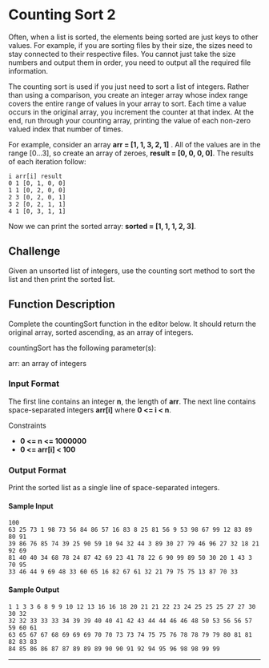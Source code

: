 # Counting Sort 2

Often, when a list is sorted, the elements being sorted are just keys to other values. For example, if you are sorting files by their size, the sizes need to stay connected to their respective files. You cannot just take the size numbers and output them in order, you need to output all the required file information.

The counting sort is used if you just need to sort a list of integers. Rather than using a comparison, you create an integer array whose index range covers the entire range of values in your array to sort. Each time a value occurs in the original array, you increment the counter at that index. At the end, run through your counting array, printing the value of each non-zero valued index that number of times.

For example, consider an array **arr = [1, 1, 3, 2, 1]** . All of the values are in the range [0...3], so create an array of zeroes, **result = [0, 0, 0, 0]**. The results of each iteration follow:

```text
i arr[i] result
0 1 [0, 1, 0, 0]
1 1 [0, 2, 0, 0]
2 3 [0, 2, 0, 1]
3 2 [0, 2, 1, 1]
4 1 [0, 3, 1, 1]
```

Now we can print the sorted array: **sorted = [1, 1, 1, 2, 3]**.

## Challenge

Given an unsorted list of integers, use the counting sort method to sort the list and then print the sorted list.

## Function Description

Complete the countingSort function in the editor below. It should return the original array, sorted ascending, as an array of integers.

countingSort has the following parameter(s):

arr: an array of integers

### Input Format

The first line contains an integer **n**, the length of **arr**. The next line contains space-separated integers **arr[i]** where **0 <= i < n**.

Constraints

- **0 <= n <= 1000000**
- **0 <= arr[i] < 100**

### Output Format

Print the sorted list as a single line of space-separated integers.

#### Sample Input

```text
100
63 25 73 1 98 73 56 84 86 57 16 83 8 25 81 56 9 53 98 67 99 12 83 89 80 91
39 86 76 85 74 39 25 90 59 10 94 32 44 3 89 30 27 79 46 96 27 32 18 21 92 69
81 40 40 34 68 78 24 87 42 69 23 41 78 22 6 90 99 89 50 30 20 1 43 3 70 95
33 46 44 9 69 48 33 60 65 16 82 67 61 32 21 79 75 75 13 87 70 33
```

#### Sample Output

```text
1 1 3 3 6 8 9 9 10 12 13 16 16 18 20 21 21 22 23 24 25 25 25 27 27 30 30 32
32 32 33 33 33 34 39 39 40 40 41 42 43 44 44 46 46 48 50 53 56 56 57 59 60 61
63 65 67 67 68 69 69 69 70 70 73 73 74 75 75 76 78 78 79 79 80 81 81 82 83 83
84 85 86 86 87 87 89 89 89 90 90 91 92 94 95 96 98 98 99 99
```

---
